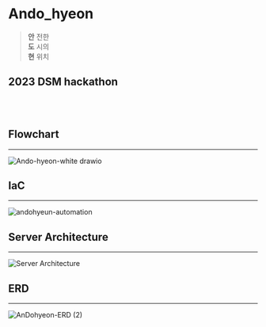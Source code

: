 # Ando_hyeon

>**안** 전한 <br>
>**도** 시의 <br>
>**현** 위치 <br>

## 2023 DSM hackathon
<br>
<br>

## Flowchart
---
![Ando-hyeon-white drawio](https://github.com/Ando-hyeon/Ando_hyeon_Backend/assets/59428479/86bb0708-9337-48d3-9e8f-8d3709e01d32)

## IaC
---
![andohyeun-automation](https://github.com/Ando-hyeon/Ando_hyeon_Backend/assets/59428479/233e97a8-74c6-4f89-91b9-a34fd74f0a33)

## Server Architecture
---
![Server Architecture](https://github.com/Ando-hyeon/Ando_hyeon_Backend/assets/59428479/1cfcef2d-acf9-42d3-af0c-041ef2efc55f)


## ERD
---
![AnDohyeon-ERD (2)](https://github.com/Ando-hyeon/Ando_hyeon_Backend/assets/59428479/70e90b5f-1394-40f0-8446-e923d4aa3a2c)
